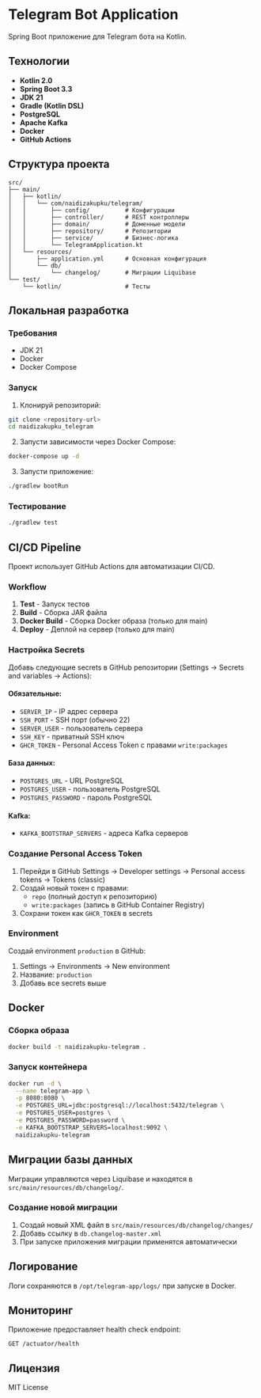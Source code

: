 # Telegram Bot Application

Spring Boot приложение для Telegram бота на Kotlin.

## Технологии

- **Kotlin 2.0**
- **Spring Boot 3.3**
- **JDK 21**
- **Gradle (Kotlin DSL)**
- **PostgreSQL**
- **Apache Kafka**
- **Docker**
- **GitHub Actions**

## Структура проекта

```
src/
├── main/
│   ├── kotlin/
│   │   └── com/naidizakupku/telegram/
│   │       ├── config/          # Конфигурации
│   │       ├── controller/      # REST контроллеры
│   │       ├── domain/          # Доменные модели
│   │       ├── repository/      # Репозитории
│   │       ├── service/         # Бизнес-логика
│   │       └── TelegramApplication.kt
│   └── resources/
│       ├── application.yml      # Основная конфигурация
│       └── db/
│           └── changelog/       # Миграции Liquibase
└── test/
    └── kotlin/                  # Тесты
```

## Локальная разработка

### Требования

- JDK 21
- Docker
- Docker Compose

### Запуск

1. Клонируй репозиторий:
```bash
git clone <repository-url>
cd naidizakupku_telegram
```

2. Запусти зависимости через Docker Compose:
```bash
docker-compose up -d
```

3. Запусти приложение:
```bash
./gradlew bootRun
```

### Тестирование

```bash
./gradlew test
```

## CI/CD Pipeline

Проект использует GitHub Actions для автоматизации CI/CD.

### Workflow

1. **Test** - Запуск тестов
2. **Build** - Сборка JAR файла
3. **Docker Build** - Сборка Docker образа (только для main)
4. **Deploy** - Деплой на сервер (только для main)

### Настройка Secrets

Добавь следующие secrets в GitHub репозитории (Settings → Secrets and variables → Actions):

#### Обязательные:
- `SERVER_IP` - IP адрес сервера
- `SSH_PORT` - SSH порт (обычно 22)
- `SERVER_USER` - пользователь сервера
- `SSH_KEY` - приватный SSH ключ
- `GHCR_TOKEN` - Personal Access Token с правами `write:packages`

#### База данных:
- `POSTGRES_URL` - URL PostgreSQL
- `POSTGRES_USER` - пользователь PostgreSQL
- `POSTGRES_PASSWORD` - пароль PostgreSQL

#### Kafka:
- `KAFKA_BOOTSTRAP_SERVERS` - адреса Kafka серверов

### Создание Personal Access Token

1. Перейди в GitHub Settings → Developer settings → Personal access tokens → Tokens (classic)
2. Создай новый токен с правами:
   - `repo` (полный доступ к репозиторию)
   - `write:packages` (запись в GitHub Container Registry)
3. Сохрани токен как `GHCR_TOKEN` в secrets

### Environment

Создай environment `production` в GitHub:
1. Settings → Environments → New environment
2. Название: `production`
3. Добавь все secrets выше

## Docker

### Сборка образа

```bash
docker build -t naidizakupku-telegram .
```

### Запуск контейнера

```bash
docker run -d \
  --name telegram-app \
  -p 8080:8080 \
  -e POSTGRES_URL=jdbc:postgresql://localhost:5432/telegram \
  -e POSTGRES_USER=postgres \
  -e POSTGRES_PASSWORD=password \
  -e KAFKA_BOOTSTRAP_SERVERS=localhost:9092 \
  naidizakupku-telegram
```

## Миграции базы данных

Миграции управляются через Liquibase и находятся в `src/main/resources/db/changelog/`.

### Создание новой миграции

1. Создай новый XML файл в `src/main/resources/db/changelog/changes/`
2. Добавь ссылку в `db.changelog-master.xml`
3. При запуске приложения миграции применятся автоматически

## Логирование

Логи сохраняются в `/opt/telegram-app/logs/` при запуске в Docker.

## Мониторинг

Приложение предоставляет health check endpoint:
```
GET /actuator/health
```

## Лицензия

MIT License
